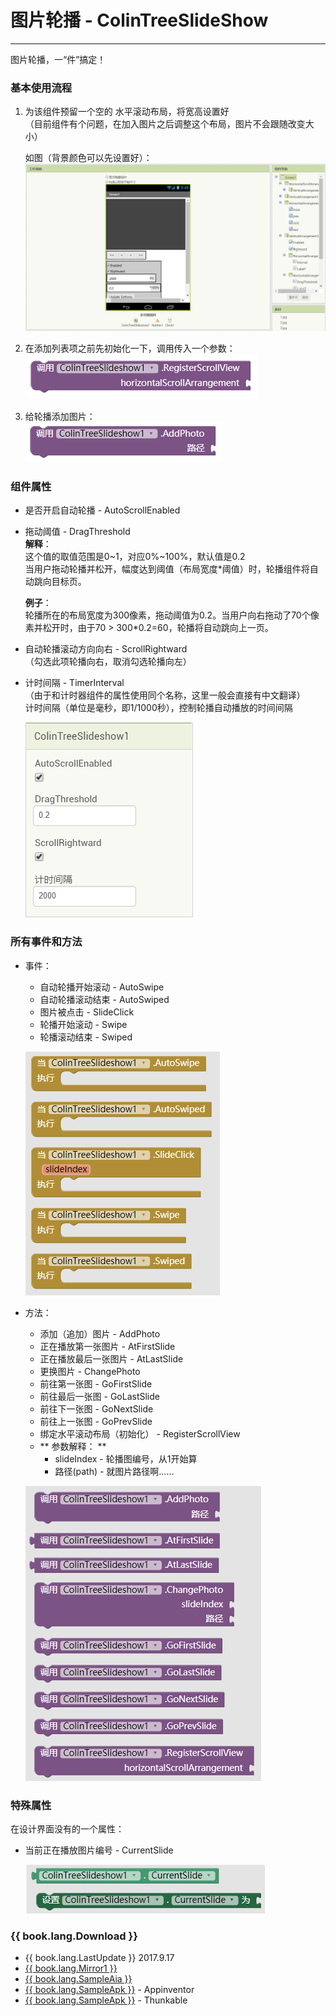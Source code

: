# 图片轮播 - ColinTreeSlideShow

---

图片轮播，一“件”搞定！

### 基本使用流程

1. 为该组件预留一个空的 水平滚动布局，将宽高设置好  
   （目前组件有个问题，在加入图片之后调整这个布局，图片不会跟随改变大小）  

   如图（背景颜色可以先设置好）：  
   ![](../images/ColinTreeSlideShow/DesignPageScreenshot.png)

2. 在添加列表项之前先初始化一下，调用传入一个参数：  
   ![](../images/ColinTreeSlideShow/register.png)

3. 给轮播添加图片：  
   ![](../images/ColinTreeSlideShow/AddPhoto.png)



### 组件属性

* 是否开启自动轮播 - AutoScrollEnabled
* 拖动阈值 - DragThreshold  
  **解释**：  
  这个值的取值范围是0~1，对应0%~100%，默认值是0.2  
  当用户拖动轮播并松开，幅度达到阈值（布局宽度*阈值）时，轮播组件将自动跳向目标页。  

  **例子**：  
  轮播所在的布局宽度为300像素，拖动阈值为0.2。当用户向右拖动了70个像素并松开时，由于70 > 300*0.2=60，轮播将自动跳向上一页。
* 自动轮播滚动方向向右 - ScrollRightward  
  （勾选此项轮播向右，取消勾选轮播向左）  
* 计时间隔 - TimerInterval  
  （由于和计时器组件的属性使用同个名称，这里一般会直接有中文翻译）  
  计时间隔（单位是毫秒，即1/1000秒），控制轮播自动播放的时间间隔  
  
  ![](../images/ColinTreeSlideShow/Properties.png)


### 所有事件和方法

* 事件：
  * 自动轮播开始滚动 - AutoSwipe
  * 自动轮播滚动结束 - AutoSwiped
  * 图片被点击 - SlideClick
  * 轮播开始滚动 - Swipe
  * 轮播滚动结束 - Swiped

  ![](../images/ColinTreeSlideShow/Events.png)

* 方法：
  * 添加（追加）图片 - AddPhoto
  * 正在播放第一张图片 - AtFirstSlide
  * 正在播放最后一张图片 - AtLastSlide
  * 更换图片 - ChangePhoto
  * 前往第一张图 - GoFirstSlide
  * 前往最后一张图 - GoLastSlide
  * 前往下一张图 - GoNextSlide
  * 前往上一张图 - GoPrevSlide
  * 绑定水平滚动布局（初始化） - RegisterScrollView
  * ** 参数解释： **
    * slideIndex - 轮播图编号，从1开始算
    * 路径(path) - 就图片路径啊……

  ![](../images/ColinTreeSlideShow/Methods.png)

### 特殊属性

在设计界面没有的一个属性：
* 当前正在播放图片编号 - CurrentSlide

  ![](../images/ColinTreeSlideShow/CurrentSlide.png)



### {{ book.lang.Download }}  
* {{ book.lang.LastUpdate }} 2017.9.17
* <a href="/aix/cn.colintree.aix.ColinTreeSlideshow.aix" target="_blank">{{ book.lang.Mirror1 }}</a>
* [{{ book.lang.SampleAia }}](https://github.com/ColinTree/aix_colintree_cn/releases/download/ColinTreeSlideShow/ColinTreeSlideshowTest.aia)  
* [{{ book.lang.SampleApk }}](https://github.com/ColinTree/aix_colintree_cn/releases/download/ColinTreeSlideShow/ColinTreeSlideshowTest.apk) - Appinventor  
* [{{ book.lang.SampleApk }}](https://github.com/ColinTree/aix_colintree_cn/releases/download/ColinTreeSlideShow/ColinTreeSlideshowTest_thunkable.apk) - Thunkable  